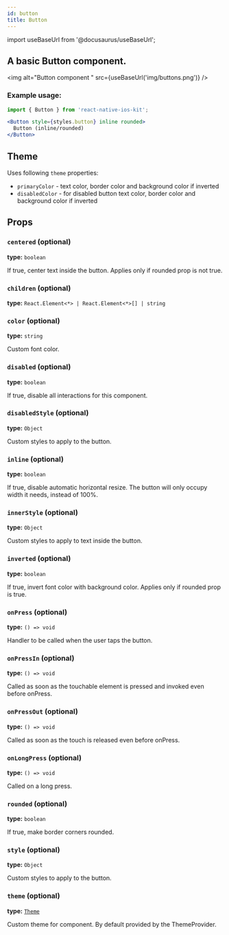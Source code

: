 ```yaml
---
id: button
title: Button
---
```


import useBaseUrl from '@docusaurus/useBaseUrl';

## A basic Button component.

<img alt="Button component " src={useBaseUrl('img/buttons.png')} />

### Example usage:
```jsx
import { Button } from 'react-native-ios-kit';

<Button style={styles.button} inline rounded>
  Button (inline/rounded)
</Button>
```

## Theme
Uses following `theme` properties:
 - `primaryColor` - text color, border color and background color if inverted
 - `disabledColor` - for disabled button text color, border color and background color if inverted

## Props

### `centered` (optional)
**type:** `boolean`  

If true, center text inside the button.
Applies only if rounded prop is not true.

### `children` (optional)
**type:** `React.Element<*> | React.Element<*>[] | string`

### `color` (optional)
**type:** `string`  

Custom font color.

### `disabled` (optional)
**type:** `boolean`  

If true, disable all interactions for this component.

### `disabledStyle` (optional)
**type:** `Object`  

Custom styles to apply to the button.

### `inline` (optional)
**type:** `boolean`  

If true, disable automatic horizontal resize.
The button will only occupy width it needs, instead of 100%.

### `innerStyle` (optional)
**type:** `Object`  

Custom styles to apply to text inside the button.

### `inverted` (optional)
**type:** `boolean`  

If true, invert font color with background color.
Applies only if rounded prop is true.

### `onPress` (optional)
**type:** `() => void`  

Handler to be called when the user taps the button.

### `onPressIn` (optional)
**type:** `() => void`  

Called as soon as the touchable element is pressed and invoked even before onPress.

### `onPressOut` (optional)
**type:** `() => void`  

Called as soon as the touch is released even before onPress.

### `onLongPress` (optional)
**type:** `() => void`  

Called on a long press.

### `rounded` (optional)
**type:** `boolean`  

If true, make border corners rounded.

### `style` (optional)
**type:** `Object`  

Custom styles to apply to the button.

### `theme` (optional)
**type:** [`Theme`](theme.html)

Custom theme for component. By default provided by the ThemeProvider.
